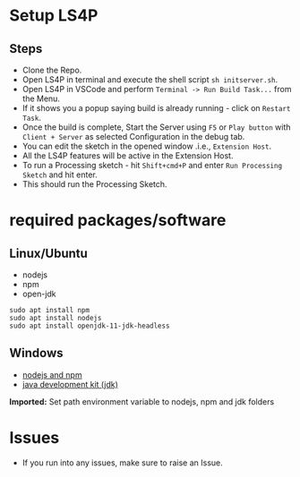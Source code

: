 # Setup LS4P

## Steps

- Clone the Repo.
- Open LS4P in terminal and execute the shell script `sh initserver.sh`.
- Open LS4P in VSCode and perform `Terminal -> Run Build Task...` from the Menu.
- If it shows you a popup saying build is already running - click on `Restart Task`.
- Once the build is complete, Start the Server using `F5` or `Play button` with `Client + Server` as selected Configuration in the debug tab.
- You can edit the sketch in the opened window .i.e., `Extension Host`.
- All the LS4P features will be active in the Extension Host.
- To run a Processing sketch - hit `Shift+cmd+P` and enter `Run Processing Sketch` and hit enter.
- This should run the Processing Sketch.


# required packages/software
## Linux/Ubuntu 

- nodejs 
- npm 
- open-jdk

```
sudo apt install npm
sudo apt install nodejs
sudo apt install openjdk-11-jdk-headless
```

## Windows
- [nodejs and npm](https://nodejs.org/en/download/)
- [java development kit (jdk)](https://www.oracle.com/java/technologies/downloads/)

**Imported:** Set path environment variable to nodejs, npm and jdk folders


# Issues

- If you run into any issues, make sure to raise an Issue.